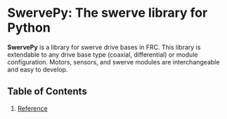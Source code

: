 # SwervePy: The swerve library for Python

**SwervePy** is a library for swerve drive bases in FRC. This library is extendable to any drive base 
type (coaxial, differential) or module configuration. 
Motors, sensors, and swerve modules are interchangeable and easy to develop.

## Table of Contents

1. [Reference](reference.md)
